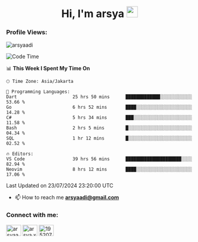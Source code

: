 <h1 align="center">Hi, I'm arsya 
  <img src="https://media.giphy.com/media/hvRJCLFzcasrR4ia7z/giphy.gif" width="30px"/>
</h1>

<p align="left"> <h3>Profile Views:</h3> <img src="https://komarev.com/ghpvc/?username=arsyaadi&label=Profile%20views&color=0e75b6&style=flat" alt="arsyaadi" /> </p>

<!--START_SECTION:waka-->
![Code Time](http://img.shields.io/badge/Code%20Time-2%2C987%20hrs%2033%20mins-blue)

📊 **This Week I Spent My Time On** 

```text
🕑︎ Time Zone: Asia/Jakarta

💬 Programming Languages: 
Dart                     25 hrs 50 mins      █████████████░░░░░░░░░░░░   53.66 % 
Go                       6 hrs 52 mins       ████░░░░░░░░░░░░░░░░░░░░░   14.28 % 
C#                       5 hrs 34 mins       ███░░░░░░░░░░░░░░░░░░░░░░   11.58 % 
Bash                     2 hrs 5 mins        █░░░░░░░░░░░░░░░░░░░░░░░░   04.34 % 
SQL                      1 hr 12 mins        █░░░░░░░░░░░░░░░░░░░░░░░░   02.52 % 

🔥 Editors: 
VS Code                  39 hrs 56 mins      █████████████████████░░░░   82.94 % 
Neovim                   8 hrs 12 mins       ████░░░░░░░░░░░░░░░░░░░░░   17.06 % 
```


 Last Updated on 23/07/2024 23:20:00 UTC
<!--END_SECTION:waka-->

- 📫 How to reach me **arsyaadi@gmail.com**


<h3 align="left">Connect with me:</h3>
<p align="left">
<a href="https://linkedin.com/in/arsyaadi" target="blank"><img align="center" src="https://raw.githubusercontent.com/rahuldkjain/github-profile-readme-generator/master/src/images/icons/Social/linked-in-alt.svg" alt="arsyaadi" height="30" width="40" /></a>
<a href="https://fb.com/arsya.xkz" target="blank"><img align="center" src="https://raw.githubusercontent.com/rahuldkjain/github-profile-readme-generator/master/src/images/icons/Social/facebook.svg" alt="arsya.xkz" height="30" width="40" /></a>
<a href="https://stackoverflow.com/users/19520749" target="blank"><img align="center" src="https://raw.githubusercontent.com/rahuldkjain/github-profile-readme-generator/master/src/images/icons/Social/stack-overflow.svg" alt="19520749" height="30" width="40" /></a>
</p>
